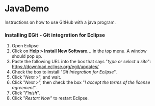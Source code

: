 # JavaDemo

Instructions on how to use GitHub with a java program.

### Installing EGit - Git integration for Eclipse
1. Open Eclipse
2. Click on **Help > Install New Software...** in the top menu. A window should pop up.
3. Paste the following URL into the box that says "*type or select a site*": https://download.eclipse.org/egit/updates/
4. Check the box to install "*Git Integration for Eclipse*".
5. Click "*Next >*", and wait.
6. Click "*Next >*", then check the box "*I accept the terms of the license agreement*".
7. Click "*Finish*".
8. Click "*Restart Now*" to restart Eclipse.
